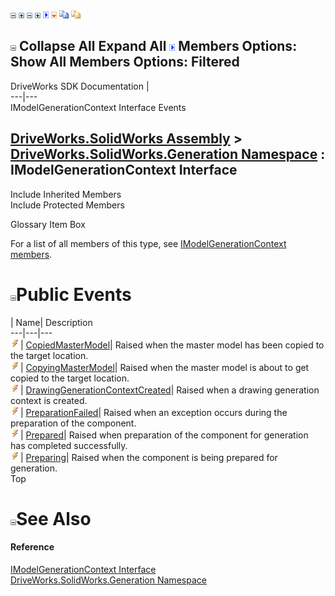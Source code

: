 ![](dotnetimages/collapse.gif) ![](dotnetimages/expand.gif) ![](dotnetimages/collapse.gif) ![](dotnetimages/expand.gif) ![](dotnetimages/drpdown.gif) ![](dotnetimages/drpdown_orange.gif) ![](dotnetimages/copycode.gif) ![](dotnetimages/copycodeHighlight.gif)

![](dotnetimages/collapse.gif) Collapse All Expand All ![](dotnetimages/drpdown.gif) Members Options: Show All  Members Options: Filtered   
---  
DriveWorks SDK Documentation  |   
---|---  
IModelGenerationContext Interface Events   
  
[DriveWorks.SolidWorks Assembly](topic13342.md) > [DriveWorks.SolidWorks.Generation Namespace](topic15094.md) : IModelGenerationContext Interface  
---  
  
Include Inherited Members    
Include Protected Members    


Glossary Item Box

For a list of all members of this type, see [IModelGenerationContext members](topic15158.md).

# ![](dotnetimages/collapse.gif)Public Events

| Name| Description  
---|---|---  
![ Event](dotnetimages/Event.gif)| [CopiedMasterModel](topic15163.md)| Raised when the master model has been copied to the target location.   
![ Event](dotnetimages/Event.gif)| [CopyingMasterModel](topic15164.md)| Raised when the master model is about to get copied to the target location.   
![ Event](dotnetimages/Event.gif)| [DrawingGenerationContextCreated](topic15165.md)| Raised when a drawing generation context is created.   
![ Event](dotnetimages/Event.gif)| [PreparationFailed](topic15166.md)| Raised when an exception occurs during the preparation of the component.   
![ Event](dotnetimages/Event.gif)| [Prepared](topic15167.md)| Raised when preparation of the component for generation has completed successfully.   
![ Event](dotnetimages/Event.gif)| [Preparing](topic15168.md)| Raised when the component is being prepared for generation.   
Top

# ![](dotnetimages/collapse.gif)See Also

#### Reference

[IModelGenerationContext Interface](topic15157.md)   
[DriveWorks.SolidWorks.Generation Namespace](topic15094.md)


